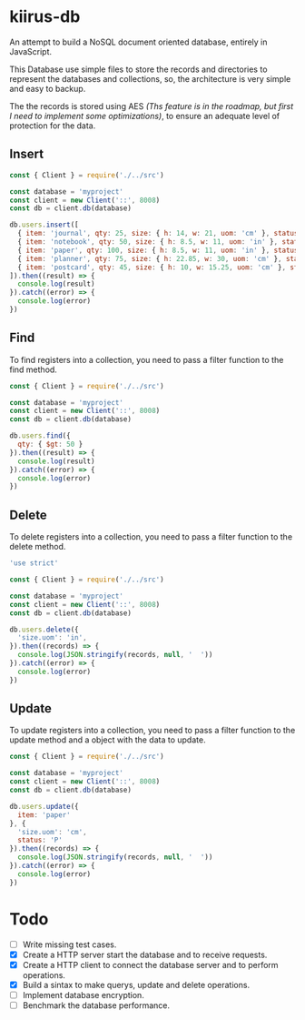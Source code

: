 # kiirus-db
An attempt to build a NoSQL document oriented database, entirely in JavaScript.

This Database use simple files to store the records and directories to represent the databases and collections, so, the architecture is very simple and easy to backup.

The the records is stored using AES *(Ths feature is in the roadmap, but first I need to implement some optimizations)*, to ensure an adequate level of protection for the data.

## Insert

```javascript
const { Client } = require('./../src')

const database = 'myproject'
const client = new Client('::', 8008)
const db = client.db(database)

db.users.insert([
  { item: 'journal', qty: 25, size: { h: 14, w: 21, uom: 'cm' }, status: 'A' },
  { item: 'notebook', qty: 50, size: { h: 8.5, w: 11, uom: 'in' }, status: 'A' },
  { item: 'paper', qty: 100, size: { h: 8.5, w: 11, uom: 'in' }, status: 'D' },
  { item: 'planner', qty: 75, size: { h: 22.85, w: 30, uom: 'cm' }, status: 'D' },
  { item: 'postcard', qty: 45, size: { h: 10, w: 15.25, uom: 'cm' }, status: 'A' }
]).then((result) => {
  console.log(result)
}).catch((error) => {
  console.log(error)
})
```

## Find
To find registers into a collection, you need to pass a filter function to the find method.

```javascript
const { Client } = require('./../src')

const database = 'myproject'
const client = new Client('::', 8008)
const db = client.db(database)

db.users.find({
  qty: { $gt: 50 }
}).then((result) => {
  console.log(result)
}).catch((error) => {
  console.log(error)
})
```

## Delete
To delete registers into a collection, you need to pass a filter function to the delete method.

```javascript
'use strict'

const { Client } = require('./../src')

const database = 'myproject'
const client = new Client('::', 8008)
const db = client.db(database)

db.users.delete({
  'size.uom': 'in',
}).then((records) => {
  console.log(JSON.stringify(records, null, '  '))
}).catch((error) => {
  console.log(error)
})
```

## Update
To update registers into a collection, you need to pass a filter function to the update method and a object with the data to update.

```javascript
const { Client } = require('./../src')

const database = 'myproject'
const client = new Client('::', 8008)
const db = client.db(database)

db.users.update({
  item: 'paper'
}, {
  'size.uom': 'cm',
  status: 'P'
}).then((records) => {
  console.log(JSON.stringify(records, null, '  '))
}).catch((error) => {
  console.log(error)
})
```

# Todo

- [ ] Write missing test cases.
- [x] Create a HTTP server start the database and to receive requests.
- [x] Create a HTTP client to connect the database server and to perform operations.
- [x] Build a sintax to make querys, update and delete operations.
- [ ] Implement database encryption.
- [ ] Benchmark the database performance.